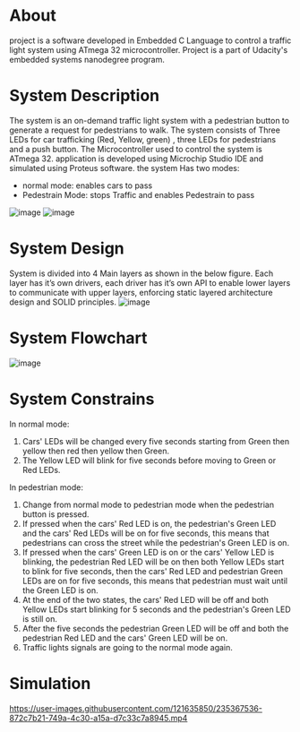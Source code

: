 # About

project is a software developed in Embedded C Language to control a traffic light system using ATmega 32 microcontroller. Project is a part of Udacity's embedded systems nanodegree program.

# System Description 

The system is an on-demand traffic light system with a pedestrian button to generate a request for pedestrians to walk. The system consists of Three LEDs for car trafficking (Red, Yellow, green) , three LEDs for pedestrians and a push button. The Microcontroller used to control the system is ATmega 32.  application is developed using Microchip Studio IDE and simulated using Proteus software. the system Has two modes:
- normal mode: enables cars to pass
- Pedestrain Mode: stops Traffic and enables Pedestrain to pass



![image](https://user-images.githubusercontent.com/121635850/212016734-aa24dc3c-63d5-487a-a2e4-1d90d6caf41f.png)  ![image](https://user-images.githubusercontent.com/121635850/212016761-a01aeee7-d486-4cbf-88b0-e62e0e910400.png)


# System Design
System is divided into 4 Main layers as shown in the below figure. Each layer has it’s own drivers, each driver has it’s own API to enable lower layers to communicate with upper layers, enforcing static layered architecture design and SOLID principles.
![image](https://user-images.githubusercontent.com/121635850/212017146-29894740-8aa3-4fd7-bf30-6985900b31fd.png)


# System Flowchart
![image](https://user-images.githubusercontent.com/121635850/212017342-aed67765-0f10-4917-90df-3d8aa5e8c9f3.png)


# System Constrains 
In normal mode:
1.	Cars' LEDs will be changed every five seconds starting from Green then yellow then red then yellow then Green.
2.	The Yellow LED will blink for five seconds before moving to Green or Red LEDs.

In pedestrian mode:
1.	Change from normal mode to pedestrian mode when the pedestrian button is pressed.
2.	If pressed when the cars' Red LED is on, the pedestrian's Green LED and the cars' Red LEDs will be on for five seconds, this means that pedestrians can cross the street while the pedestrian's Green LED is on.
3.	If pressed when the cars' Green LED is on or the cars' Yellow LED is blinking, the pedestrian Red LED will be on then both Yellow LEDs start to blink for five seconds, then the cars' Red LED and pedestrian Green LEDs are on for five seconds, this means that pedestrian must wait until the Green LED is on.
4.	At the end of the two states, the cars' Red LED will be off and both Yellow LEDs start blinking for 5 seconds and the pedestrian's Green LED is still on.
5.	After the five seconds the pedestrian Green LED will be off and both the pedestrian Red LED and the cars' Green LED will be on.
6.	Traffic lights signals are going to the normal mode again.

# Simulation

https://user-images.githubusercontent.com/121635850/235367536-872c7b21-749a-4c30-a15a-d7c33c7a8945.mp4

